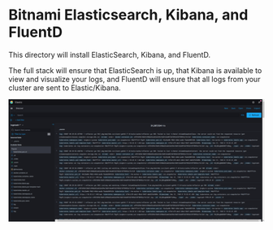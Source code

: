 # Bitnami Elasticsearch, Kibana, and FluentD

This directory will install ElasticSearch, Kibana, and FluentD.

The full stack will ensure that ElasticSearch is up, that Kibana is available to view and visualize your logs, and FluentD will ensure that all logs from your cluster are sent to Elastic/Kibana.

![Kibana](screenshots/kibana.png)
